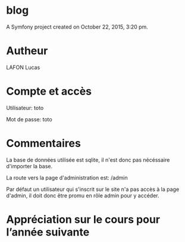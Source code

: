 blog
====

A Symfony project created on October 22, 2015, 3:20 pm.

Autheur
=======
LAFON Lucas

Compte et accès
===============
Utilisateur: toto

Mot de passe: toto


Commentaires
============
La base de données utilisée est sqlite, il n'est donc pas nécéssaire d'importer la base.

La route vers la page d'administration est: /admin

Par défaut un utilisateur qui s'inscrit sur le site n'a pas accès à la page d'admin, il doit donc être promu en rôle admin pour y accéder.

Appréciation sur le cours pour l’année suivante
===============================================
